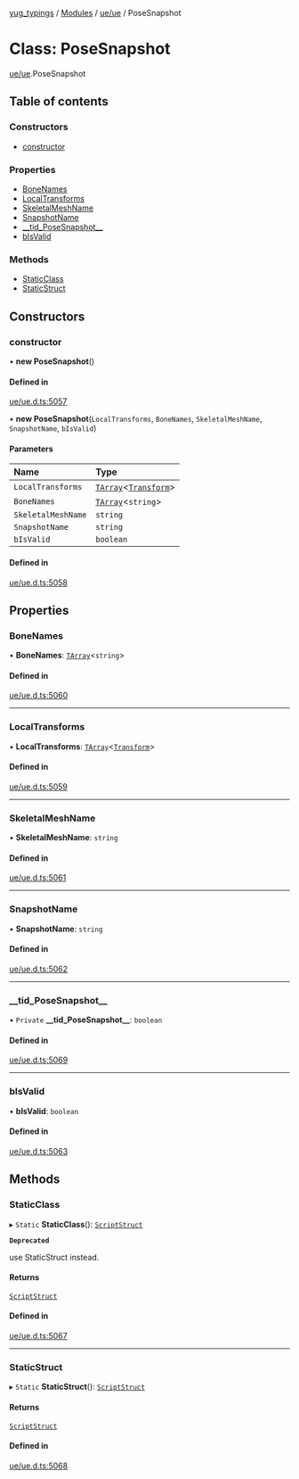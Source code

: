 [yug_typings](../README.md) / [Modules](../modules.md) / [ue/ue](../modules/ue_ue.md) / PoseSnapshot

# Class: PoseSnapshot

[ue/ue](../modules/ue_ue.md).PoseSnapshot

## Table of contents

### Constructors

- [constructor](ue_ue.PoseSnapshot.md#constructor)

### Properties

- [BoneNames](ue_ue.PoseSnapshot.md#bonenames)
- [LocalTransforms](ue_ue.PoseSnapshot.md#localtransforms)
- [SkeletalMeshName](ue_ue.PoseSnapshot.md#skeletalmeshname)
- [SnapshotName](ue_ue.PoseSnapshot.md#snapshotname)
- [\_\_tid\_PoseSnapshot\_\_](ue_ue.PoseSnapshot.md#__tid_posesnapshot__)
- [bIsValid](ue_ue.PoseSnapshot.md#bisvalid)

### Methods

- [StaticClass](ue_ue.PoseSnapshot.md#staticclass)
- [StaticStruct](ue_ue.PoseSnapshot.md#staticstruct)

## Constructors

### constructor

• **new PoseSnapshot**()

#### Defined in

[ue/ue.d.ts:5057](https://github.com/YugMetaverse/yug_typings/blob/25cad34/ue/ue.d.ts#L5057)

• **new PoseSnapshot**(`LocalTransforms`, `BoneNames`, `SkeletalMeshName`, `SnapshotName`, `bIsValid`)

#### Parameters

| Name | Type |
| :------ | :------ |
| `LocalTransforms` | [`TArray`](../interfaces/ue_puerts.TArray.md)<[`Transform`](ue_ue_s.Transform.md)\> |
| `BoneNames` | [`TArray`](../interfaces/ue_puerts.TArray.md)<`string`\> |
| `SkeletalMeshName` | `string` |
| `SnapshotName` | `string` |
| `bIsValid` | `boolean` |

#### Defined in

[ue/ue.d.ts:5058](https://github.com/YugMetaverse/yug_typings/blob/25cad34/ue/ue.d.ts#L5058)

## Properties

### BoneNames

• **BoneNames**: [`TArray`](../interfaces/ue_puerts.TArray.md)<`string`\>

#### Defined in

[ue/ue.d.ts:5060](https://github.com/YugMetaverse/yug_typings/blob/25cad34/ue/ue.d.ts#L5060)

___

### LocalTransforms

• **LocalTransforms**: [`TArray`](../interfaces/ue_puerts.TArray.md)<[`Transform`](ue_ue_s.Transform.md)\>

#### Defined in

[ue/ue.d.ts:5059](https://github.com/YugMetaverse/yug_typings/blob/25cad34/ue/ue.d.ts#L5059)

___

### SkeletalMeshName

• **SkeletalMeshName**: `string`

#### Defined in

[ue/ue.d.ts:5061](https://github.com/YugMetaverse/yug_typings/blob/25cad34/ue/ue.d.ts#L5061)

___

### SnapshotName

• **SnapshotName**: `string`

#### Defined in

[ue/ue.d.ts:5062](https://github.com/YugMetaverse/yug_typings/blob/25cad34/ue/ue.d.ts#L5062)

___

### \_\_tid\_PoseSnapshot\_\_

• `Private` **\_\_tid\_PoseSnapshot\_\_**: `boolean`

#### Defined in

[ue/ue.d.ts:5069](https://github.com/YugMetaverse/yug_typings/blob/25cad34/ue/ue.d.ts#L5069)

___

### bIsValid

• **bIsValid**: `boolean`

#### Defined in

[ue/ue.d.ts:5063](https://github.com/YugMetaverse/yug_typings/blob/25cad34/ue/ue.d.ts#L5063)

## Methods

### StaticClass

▸ `Static` **StaticClass**(): [`ScriptStruct`](ue_ue.ScriptStruct.md)

**`Deprecated`**

use StaticStruct instead.

#### Returns

[`ScriptStruct`](ue_ue.ScriptStruct.md)

#### Defined in

[ue/ue.d.ts:5067](https://github.com/YugMetaverse/yug_typings/blob/25cad34/ue/ue.d.ts#L5067)

___

### StaticStruct

▸ `Static` **StaticStruct**(): [`ScriptStruct`](ue_ue.ScriptStruct.md)

#### Returns

[`ScriptStruct`](ue_ue.ScriptStruct.md)

#### Defined in

[ue/ue.d.ts:5068](https://github.com/YugMetaverse/yug_typings/blob/25cad34/ue/ue.d.ts#L5068)
